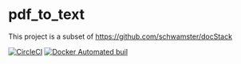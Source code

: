# pdf_to_text

This project is a subset of https://github.com/schwamster/docStack

[![CircleCI](https://circleci.com/gh/schwamster/pdf_to_text.svg?style=shield&circle-token)](https://circleci.com/gh/schwamster/pdf_to_text)
[![Docker Automated buil](https://img.shields.io/docker/automated/jrottenberg/ffmpeg.svg)](https://hub.docker.com/r/schwamster/pdf_to_text/)
